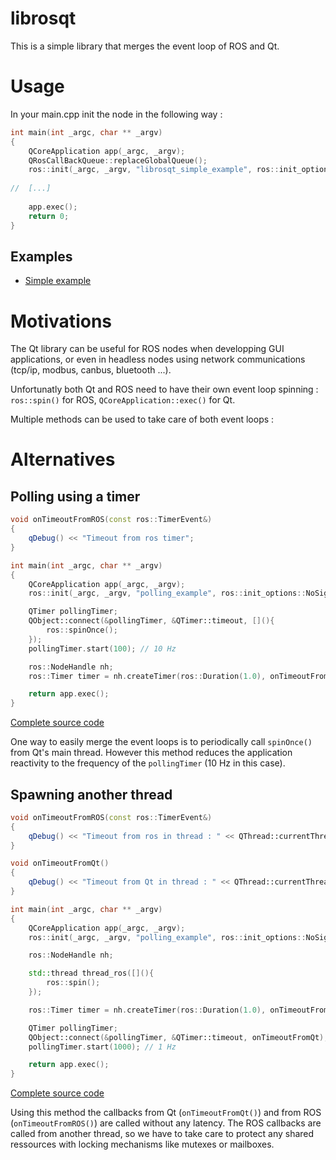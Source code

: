 # librosqt
This is a simple library that merges the event loop of ROS and Qt.

# Usage
In your main.cpp init the node in the following way :

```c++
int main(int _argc, char ** _argv)
{
    QCoreApplication app(_argc, _argv);
    QRosCallBackQueue::replaceGlobalQueue();
    ros::init(_argc, _argv, "librosqt_simple_example", ros::init_options::NoSigintHandler);
    
//  [...]
    
    app.exec();
    return 0;
}

```

## Examples
* [Simple example](examples/simple)


# Motivations
The Qt library can be useful for ROS nodes when developping GUI applications, or even in headless nodes using network communications (tcp/ip, modbus, canbus, bluetooth ...).

Unfortunatly both Qt and ROS need to have their own event loop spinning : `ros::spin()` for ROS, `QCoreApplication::exec()` for Qt.

Multiple methods can be used to take care of both event loops :

# Alternatives
## Polling using a timer

```c++
void onTimeoutFromROS(const ros::TimerEvent&)
{
    qDebug() << "Timeout from ros timer";
}

int main(int _argc, char ** _argv)
{
    QCoreApplication app(_argc, _argv);
    ros::init(_argc, _argv, "polling_example", ros::init_options::NoSigintHandler);

    QTimer pollingTimer;
    QObject::connect(&pollingTimer, &QTimer::timeout, [](){
        ros::spinOnce();
    });
    pollingTimer.start(100); // 10 Hz

    ros::NodeHandle nh;
    ros::Timer timer = nh.createTimer(ros::Duration(1.0), onTimeoutFromROS, false, true);

    return app.exec();
}
```
[Complete source code](examples/alternatives/polling_method)

One way to easily merge the event loops is to periodically call `spinOnce()` from Qt's main thread. However this method reduces the application reactivity to the frequency of the `pollingTimer` (10 Hz in this case).

## Spawning another thread
```c++
void onTimeoutFromROS(const ros::TimerEvent&)
{
    qDebug() << "Timeout from ros in thread : " << QThread::currentThreadId()";
}

void onTimeoutFromQt()
{
    qDebug() << "Timeout from Qt in thread : " << QThread::currentThreadId()";
}

int main(int _argc, char ** _argv)
{
    QCoreApplication app(_argc, _argv);
    ros::init(_argc, _argv, "polling_example", ros::init_options::NoSigintHandler);

    ros::NodeHandle nh;

    std::thread thread_ros([](){
        ros::spin();
    });

    ros::Timer timer = nh.createTimer(ros::Duration(1.0), onTimeoutFromROS, false, true);

    QTimer pollingTimer;
    QObject::connect(&pollingTimer, &QTimer::timeout, onTimeoutFromQt);
    pollingTimer.start(1000); // 1 Hz

    return app.exec();
}
```
[Complete source code](examples/alternatives/two_threads_method)

Using this method the callbacks from Qt (`onTimeoutFromQt()`) and from ROS (`onTimeoutFromROS()`) are called without any latency.
The ROS callbacks are called from another thread, so we have to take care to protect any shared ressources with locking mechanisms like mutexes or mailboxes.
